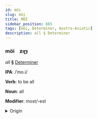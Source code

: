 ```yaml
---
id: möi
slug: möi
title: MÖİ
sidebar_position: 665
tags: [möi, Determiner, Austro-Asiatic]
description: all § Determiner
---
```


### möi&emsp;<span kind="abugida">ƶıɽɟ</span>

*all* **§** [Determiner](../../tags/Determiner)

**IPA**: /ˈmo.i/

**Verb**: to be all

**Noun**: all

**Modifier**: most/-est

<details>
    <summary>Origin</summary>
    Vietnamese mọi   [mɔj˨˩ʔ]<br/>
    <em>Austro-Asiatic Language Family</em>
</details>